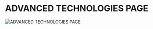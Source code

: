# ADVANCED TECHNOLOGIES PAGE
![ADVANCED TECHNOLOGIES PAGE](https://blogger.googleusercontent.com/img/a/AVvXsEgP6rU-ftcTAuJtx0OZzYK9okImsVI0rC0Ra-Wh2c2gjWU8cbh4_6JExIxzb-tpZd8sbHek2hYI7thb2afZhtNeDqjzpGhu88yU9puROLfYEHkqlyMXR0zPmIcEnd2pgwE5D-XoKMnIwxO_qJZiEvploa8Jlw9J_Hsnb5wbRlaSEJ9R3ZWENFwzEE5u=s16000)
